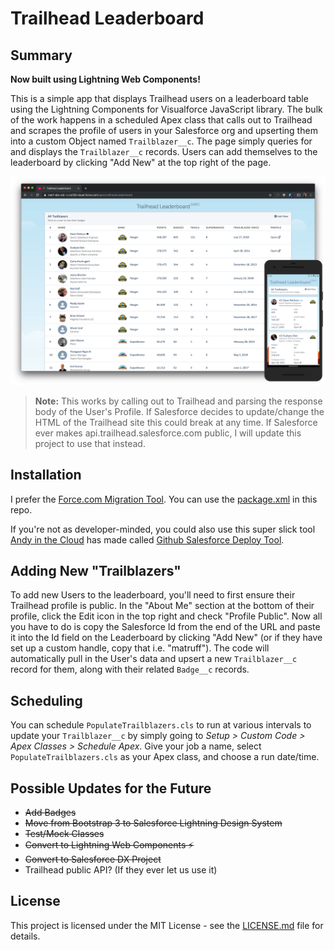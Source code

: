 # Trailhead Leaderboard

## Summary

**Now built using Lightning Web Components!**

This is a simple app that displays Trailhead users on a leaderboard table using the Lightning Components for Visualforce JavaScript library. The bulk of the work happens in a scheduled Apex class that calls out to Trailhead and scrapes the profile of users in your Salesforce org and upserting them into a custom Object named `Trailblazer__c`. The page simply queries for and displays the `Trailblazer__c` records. Users can add themselves to the leaderboard by clicking "Add New" at the top right of the page.

![Desktop Desktop](images/screenshot.png "Desktop View")

> **Note:** This works by calling out to Trailhead and parsing the response body of the User's Profile. If Salesforce decides to update/change the HTML of the Trailhead site this could break at any time. If Salesforce ever makes api.trailhead.salesforce.com public, I will update this project to use that instead.

## Installation

I prefer the [Force.com Migration Tool](https://developer.salesforce.com/page/Force.com_Migration_Tool). You can use the [package.xml](src/package.xml) in this repo.

If you're not as developer-minded, you could also use this super slick tool [Andy in the Cloud](https://andyinthecloud.com) has made
called [Github Salesforce Deploy Tool](https://github.com/afawcett/githubsfdeploy).

## Adding New "Trailblazers"

To add new Users to the leaderboard, you'll need to first ensure their Trailhead profile is public. In the "About Me"
section at the bottom of their profile, click the Edit icon in the top right and check "Profile Public". Now all you have to do is copy the Salesforce Id from the end of the URL and paste it into the Id field on the Leaderboard by clicking "Add New" (or if they have set up a custom handle, copy that i.e. "matruff"). The code will automatically pull in the User's data and upsert a new `Trailblazer__c` record for them, along with their related `Badge__c` records.

## Scheduling

You can schedule `PopulateTrailblazers.cls` to run at various intervals to update your `Trailblazer__c` by simply going to *Setup > Custom Code > Apex Classes > Schedule Apex*. Give your job a name, select `PopulateTrailblazers.cls` as your Apex class, and choose a run date/time.

## Possible Updates for the Future

- ~~Add Badges~~
- ~~Move from Bootstrap 3 to Salesforce Lightning Design System~~
- ~~Test/Mock Classes~~
- ~~Convert to Lightning Web Components ⚡~~
- ~~Convert to Salesforce DX Project~~
- Trailhead public API? (If they ever let us use it)

## License

This project is licensed under the MIT License - see the [LICENSE.md](LICENSE.md) file for details.
